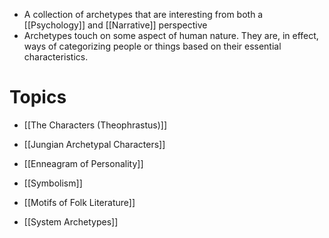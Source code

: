 *  A collection of archetypes that are interesting from both a [[Psychology]] and [[Narrative]] perspective 
* Archetypes touch on some aspect of human nature. They are, in effect, ways of categorizing people or things based on their essential characteristics. 

# Topics 
* [[The Characters (Theophrastus)]]
* [[Jungian Archetypal Characters]]
* [[Enneagram of Personality]]

* [[Symbolism]]
* [[Motifs of Folk Literature]]
* [[System Archetypes]] 

